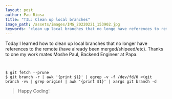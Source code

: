 ```yaml
---
layout: post
author: Pau Riosa
title: "TIL: Clean up local branches"
image_path: /assets/images/IMG_20220221_153902.jpg
keywords: "clean up local branches that no longe have references to remote repository"
---
```


Today I learned how to clean up local branches that no longer have references to the remote (have already been merged/shipeed/etc).
Thanks to one my work mates Moshe Paul, Backend Engineer at Papa.

```


$ git fetch --prune
$ git branch -r | awk '{print $1}' | egrep -v -f /dev/fd/0 <(git branch -vv | grep origin) | awk '{print $1}' | xargs git branch -d

```

> Happy Coding!
